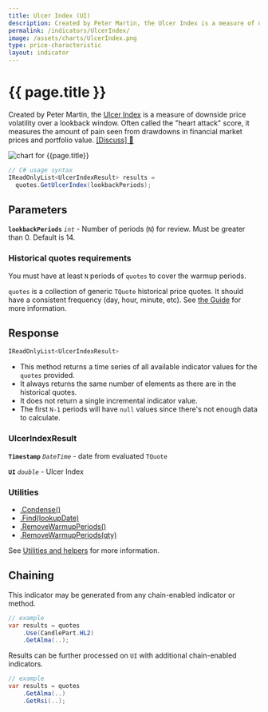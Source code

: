 ```yaml
---
title: Ulcer Index (UI)
description: Created by Peter Martin, the Ulcer Index is a measure of downside price volatility.  Often called the "heart attack" score, it measures the amount of pain seen from drawdowns in financial market prices and portfolio value.
permalink: /indicators/UlcerIndex/
image: /assets/charts/UlcerIndex.png
type: price-characteristic
layout: indicator
---
```


# {{ page.title }}

Created by Peter Martin, the [Ulcer Index](https://en.wikipedia.org/wiki/Ulcer_index) is a measure of downside price volatility over a lookback window.  Often called the "heart attack" score, it measures the amount of pain seen from drawdowns in financial market prices and portfolio value.
[[Discuss] &#128172;]({{site.github.repository_url}}/discussions/232 "Community discussion about this indicator")

![chart for {{page.title}}]({{site.baseurl}}{{page.image}})

```csharp
// C# usage syntax
IReadOnlyList<UlcerIndexResult> results =
  quotes.GetUlcerIndex(lookbackPeriods);
```

## Parameters

**`lookbackPeriods`** _`int`_ - Number of periods (`N`) for review.  Must be greater than 0.  Default is 14.

### Historical quotes requirements

You must have at least `N` periods of `quotes` to cover the warmup periods.

`quotes` is a collection of generic `TQuote` historical price quotes.  It should have a consistent frequency (day, hour, minute, etc).  See [the Guide]({{site.baseurl}}/guide/#historical-quotes) for more information.

## Response

```csharp
IReadOnlyList<UlcerIndexResult>
```

- This method returns a time series of all available indicator values for the `quotes` provided.
- It always returns the same number of elements as there are in the historical quotes.
- It does not return a single incremental indicator value.
- The first `N-1` periods will have `null` values since there's not enough data to calculate.

### UlcerIndexResult

**`Timestamp`** _`DateTime`_ - date from evaluated `TQuote`

**`UI`** _`double`_ - Ulcer Index

### Utilities

- [.Condense()]({{site.baseurl}}/utilities#condense)
- [.Find(lookupDate)]({{site.baseurl}}/utilities#find-indicator-result-by-date)
- [.RemoveWarmupPeriods()]({{site.baseurl}}/utilities#remove-warmup-periods)
- [.RemoveWarmupPeriods(qty)]({{site.baseurl}}/utilities#remove-warmup-periods)

See [Utilities and helpers]({{site.baseurl}}/utilities#utilities-for-indicator-results) for more information.

## Chaining

This indicator may be generated from any chain-enabled indicator or method.

```csharp
// example
var results = quotes
    .Use(CandlePart.HL2)
    .GetAlma(..);
```

Results can be further processed on `UI` with additional chain-enabled indicators.

```csharp
// example
var results = quotes
    .GetAlma(..)
    .GetRsi(..);
```
